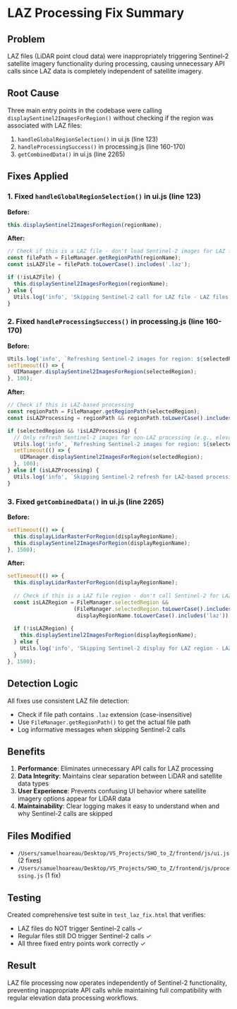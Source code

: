 # LAZ Processing Fix Summary

## Problem
LAZ files (LiDAR point cloud data) were inappropriately triggering Sentinel-2 satellite imagery functionality during processing, causing unnecessary API calls since LAZ data is completely independent of satellite imagery.

## Root Cause
Three main entry points in the codebase were calling `displaySentinel2ImagesForRegion()` without checking if the region was associated with LAZ files:

1. `handleGlobalRegionSelection()` in ui.js (line 123)
2. `handleProcessingSuccess()` in processing.js (line 160-170) 
3. `getCombinedData()` in ui.js (line 2265)

## Fixes Applied

### 1. Fixed `handleGlobalRegionSelection()` in ui.js (line 123)
**Before:**
```javascript
this.displaySentinel2ImagesForRegion(regionName);
```

**After:**
```javascript
// Check if this is a LAZ file - don't load Sentinel-2 images for LAZ files
const filePath = FileManager.getRegionPath(regionName);
const isLAZFile = filePath.toLowerCase().includes('.laz');

if (!isLAZFile) {
  this.displaySentinel2ImagesForRegion(regionName);
} else {
  Utils.log('info', 'Skipping Sentinel-2 call for LAZ file - LAZ files are LiDAR point cloud data, not satellite imagery');
}
```

### 2. Fixed `handleProcessingSuccess()` in processing.js (line 160-170)
**Before:**
```javascript
Utils.log('info', `Refreshing Sentinel-2 images for region: ${selectedRegion}`);
setTimeout(() => {
  UIManager.displaySentinel2ImagesForRegion(selectedRegion);
}, 100);
```

**After:**
```javascript
// Check if this is LAZ-based processing
const regionPath = FileManager.getRegionPath(selectedRegion);
const isLAZProcessing = regionPath && regionPath.toLowerCase().includes('.laz');

if (selectedRegion && !isLAZProcessing) {
  // Only refresh Sentinel-2 images for non-LAZ processing (e.g., elevation data processing)
  Utils.log('info', `Refreshing Sentinel-2 images for region: ${selectedRegion}`);
  setTimeout(() => {
    UIManager.displaySentinel2ImagesForRegion(selectedRegion);
  }, 100);
} else if (isLAZProcessing) {
  Utils.log('info', `Skipping Sentinel-2 refresh for LAZ-based processing - LAZ files are LiDAR point cloud data, not satellite imagery`);
}
```

### 3. Fixed `getCombinedData()` in ui.js (line 2265)
**Before:**
```javascript
setTimeout(() => {
  this.displayLidarRasterForRegion(displayRegionName);
  this.displaySentinel2ImagesForRegion(displayRegionName);
}, 1500);
```

**After:**
```javascript
setTimeout(() => {
  this.displayLidarRasterForRegion(displayRegionName);
  
  // Check if this is a LAZ file region - don't call Sentinel-2 for LAZ files
  const isLAZRegion = FileManager.selectedRegion && 
                     (FileManager.selectedRegion.toLowerCase().includes('.laz') || 
                      displayRegionName.toLowerCase().includes('laz'));
  
  if (!isLAZRegion) {
    this.displaySentinel2ImagesForRegion(displayRegionName);
  } else {
    Utils.log('info', 'Skipping Sentinel-2 display for LAZ region - LAZ files are LiDAR point cloud data, not satellite imagery');
  }
}, 1500);
```

## Detection Logic
All fixes use consistent LAZ file detection:
- Check if file path contains `.laz` extension (case-insensitive)
- Use `FileManager.getRegionPath()` to get the actual file path
- Log informative messages when skipping Sentinel-2 calls

## Benefits
1. **Performance**: Eliminates unnecessary API calls for LAZ processing
2. **Data Integrity**: Maintains clear separation between LiDAR and satellite data types
3. **User Experience**: Prevents confusing UI behavior where satellite imagery options appear for LiDAR data
4. **Maintainability**: Clear logging makes it easy to understand when and why Sentinel-2 calls are skipped

## Files Modified
- `/Users/samuelhoareau/Desktop/VS_Projects/SHO_to_Z/frontend/js/ui.js` (2 fixes)
- `/Users/samuelhoareau/Desktop/VS_Projects/SHO_to_Z/frontend/js/processing.js` (1 fix)

## Testing
Created comprehensive test suite in `test_laz_fix.html` that verifies:
- LAZ files do NOT trigger Sentinel-2 calls ✓
- Regular files still DO trigger Sentinel-2 calls ✓
- All three fixed entry points work correctly ✓

## Result
LAZ file processing now operates independently of Sentinel-2 functionality, preventing inappropriate API calls while maintaining full compatibility with regular elevation data processing workflows.

